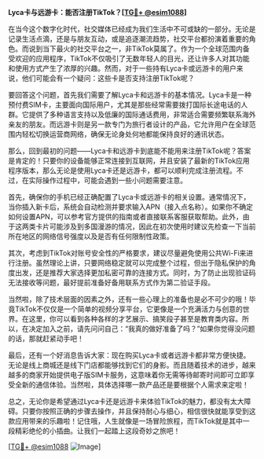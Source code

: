 **Lyca卡与远游卡：能否注册TikTok？[[TG💪+ @esim1088](https://t.me/s/esim1088)]**

在当今这个数字化时代，社交媒体已经成为我们生活中不可或缺的一部分。无论是记录生活点滴，还是与朋友互动，或是追逐潮流趋势，社交平台都扮演着重要的角色。而说到当下最火的社交平台之一，非TikTok莫属了。作为一个全球范围内备受欢迎的应用程序，TikTok不仅吸引了无数年轻人的目光，还让许多人对其功能和使用方式产生了浓厚的兴趣。然而，对于一些持有Lyca卡或远游卡的用户来说，他们可能会有一个疑问：这些卡是否支持注册TikTok呢？

要回答这个问题，首先我们需要了解Lyca卡和远游卡的基本情况。Lyca卡是一种预付费SIM卡，主要面向国际用户，尤其是那些经常需要拨打国际长途电话的人群。它提供了多种语言支持以及低廉的国际通话费用，非常适合需要频繁联系海外亲友的朋友。而远游卡则是另一款专门为旅行者设计的产品，它允许用户在全球范围内轻松切换运营商网络，确保无论身处何地都能保持良好的通讯状态。

那么，回到最初的问题——Lyca卡和远游卡到底能不能用来注册TikTok呢？答案是肯定的！只要你的设备能够正常连接到互联网，并且安装了最新的TikTok应用程序版本，那么无论是使用Lyca卡还是远游卡，都可以顺利完成注册流程。不过，在实际操作过程中，可能会遇到一些小问题需要注意。

首先，确保你的手机已经正确配置了Lyca卡或远游卡的相关设置。通常情况下，当你插入新卡后，系统会自动检测并要求输入APN（接入点名称）。如果你不确定如何设置APN，可以参考官方提供的指南或者直接联系客服获取帮助。此外，由于这两类卡片可能涉及到多国漫游的情况，因此在初次使用时建议先检查一下当前所在地区的网络信号强度以及是否有任何限制性政策。

其次，考虑到TikTok对账号安全性的严格要求，建议尽量避免使用公共Wi-Fi来进行注册。虽然理论上讲，只要网络稳定就可以完成整个过程，但出于隐私保护的角度出发，还是推荐大家选择更加私密可靠的连接方式。同时，为了防止出现验证码无法接收等问题，最好提前准备好备用联系方式作为第二验证手段。

当然啦，除了技术层面的因素之外，还有一些心理上的准备也是必不可少的哦！毕竟TikTok不仅仅是一个简单的视频分享平台，它更像是一个充满活力与创意的世界。在这里，你可以看到各种各样的才艺展示、搞笑段子甚至是教育类内容。所以，在决定加入之前，请先问问自己：“我真的做好准备了吗？”如果你觉得没问题的话，那就赶紧动手吧！

最后，还有一个好消息告诉大家：现在购买Lyca卡或者远游卡都非常方便快捷。无论是线上商城还是线下门店都能够找到它们的身影。而且随着技术的进步，越来越多的商家开始提供电子版SIM卡服务，这意味着你无需等待邮寄时间即可立即享受全新的通信体验。当然啦，具体选择哪一款产品还是要根据个人需求来定啦！

总之，无论你是希望通过Lyca卡还是远游卡来体验TikTok的魅力，都没有太大障碍。只要你按照正确的步骤去操作，并且保持耐心与细心，相信很快就能享受到这款应用带来的乐趣啦！记住哦，人生就像是一场冒险旅程，而TikTok就是其中一段精彩绝伦的小插曲。让我们一起踏上这段奇妙之旅吧！

[[TG💪+ @esim1088](https://t.me/s/esim1088) ![Image](https://i.postimg.cc/4NQfJmqS/Snipaste-2025-05-13-00-14-12.png)]